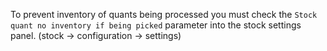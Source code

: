 To prevent inventory of quants being processed you must check the
`Stock quant no inventory if being picked` parameter into the stock
settings panel. (stock -> configuration -> settings) 

